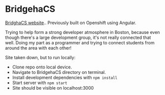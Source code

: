 # BridgehaCS
[BridghaCS website](https://twitter.com/hashtag/bridgehacs "Title").. Previously built on Openshift using Angular.

Trying to help form a strong developer atmosphere in Boston, because even though there's a large development group, it's not really connected that well.  Doing my part as a programmer and trying to connect students from around the area with each other!

Site taken down, but to run locally:

- Clone repo onto local device.
- Navigate to BridgehaCS directory on terminal.
- Install development dependencies with `npm install`
- Start server with `npm start`
- Site should be visible on localhost:3000
